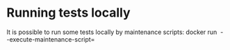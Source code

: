 # Running tests locally
It is possible to run some tests locally by maintenance scripts:
docker run <image name> --execute-maintenance-script=<script name> [ arguments ]


For example:

docker run -ePYTEST_NUMBER_OF_PROCESSES="0" -ePG_ACCESS="host all all 127.0.0.1/32 trust" registry.gitlab.syncad.com/hive/haf/testnet-base_instance:4a2d57c --execute-maintenance-script=/home/haf_admin/haf/scripts/maintenance-scripts/run_haf_system_tests.sh test_operations_after_switching_fork.py

docker run -ePG_ACCESS="host all all 127.0.0.1/32 trust" registry.gitlab.syncad.com/hive/haf/base_instance:4a2d57c --execute-maintenance-script=/home/haf_admin/haf/scripts/maintenance-scripts/run_hfm_functional_tests.sh

PG_ACCESS - is environmant variable required in functional and system tests, arguments are optional and currently work only in system tests.
